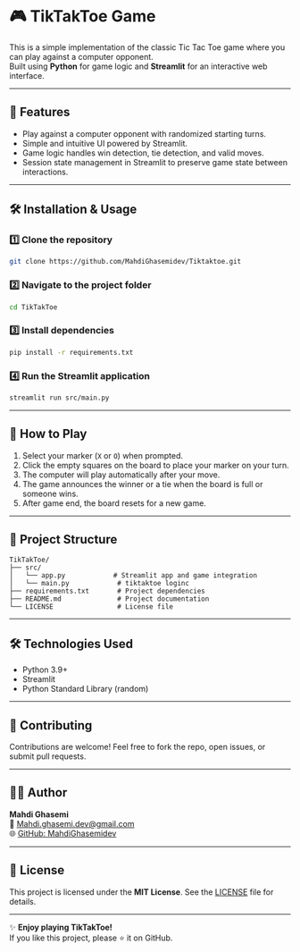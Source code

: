 # 🎮 TikTakToe Game

This is a simple implementation of the classic Tic Tac Toe game where you can play against a computer opponent.  
Built using **Python** for game logic and **Streamlit** for an interactive web interface.

---

## 🚀 Features
- Play against a computer opponent with randomized starting turns.  
- Simple and intuitive UI powered by Streamlit.  
- Game logic handles win detection, tie detection, and valid moves.  
- Session state management in Streamlit to preserve game state between interactions.

---

## 🛠️ Installation & Usage

### 1️⃣ Clone the repository
```bash
git clone https://github.com/MahdiGhasemidev/Tiktaktoe.git
```

### 2️⃣ Navigate to the project folder
```bash
cd TikTakToe
```

### 3️⃣ Install dependencies
```bash
pip install -r requirements.txt
```

### 4️⃣ Run the Streamlit application
```bash
streamlit run src/main.py
```

---

## 🎲 How to Play

1. Select your marker (`X` or `O`) when prompted.  
2. Click the empty squares on the board to place your marker on your turn.  
3. The computer will play automatically after your move.  
4. The game announces the winner or a tie when the board is full or someone wins.  
5. After game end, the board resets for a new game.

---

## 📂 Project Structure
```
TikTakToe/
├── src/
│   └── app.py            # Streamlit app and game integration     
│   └── main.py            # tiktaktoe loginc
├── requirements.txt       # Project dependencies
├── README.md              # Project documentation
└── LICENSE                # License file
```

---

## 🛠️ Technologies Used
- Python 3.9+  
- Streamlit  
- Python Standard Library (random)  

---

## 🤝 Contributing
Contributions are welcome! Feel free to fork the repo, open issues, or submit pull requests.

---

## 🧑‍💻 Author
**Mahdi Ghasemi**  
📧 Mahdi.ghasemi.dev@gmail.com  
🌐 [GitHub: MahdiGhasemidev](https://github.com/MahdiGhasemidev)

---

## 📄 License
This project is licensed under the **MIT License**. See the [LICENSE](LICENSE) file for details.

---

✨ **Enjoy playing TikTakToe!**  
If you like this project, please ⭐ it on GitHub.